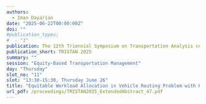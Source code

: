 ```yaml
---
authors:
  - Iman Dayarian
date: "2025-06-22T00:00:00Z"
doi: ""
#publication_types:
#  - "1"
publication: The 12th Triennial Symposium on Transportation Analysis conference
publication_short: TRISTAN 2025
summary: ""
session: "Equity-Based Transportation Management"
day: "Thursday"
slot_no: "11"
slot: "13:30-15:30, Thursday June 26"
title: "Equitable Workload Allocation in Vehicle Routing Problem with Heterogeneous Drivers"
url_pdf: /proceedings/TRISTAN2025_ExtendedAbstract_47.pdf
---
```

